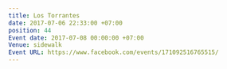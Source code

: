 ```yaml
---
title: Los Torrantes
date: 2017-07-06 22:33:00 +07:00
position: 44
Event date: 2017-07-08 00:00:00 +07:00
Venue: sidewalk
Event URL: https://www.facebook.com/events/171092516765515/
---
```


